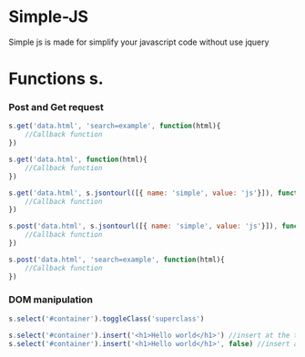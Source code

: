 # Simple-JS
Simple js is made for simplify your javascript code without use jquery

# Functions s.

### Post and Get request

```javascript
s.get('data.html', 'search=example', function(html){
    //Callback function
})

s.get('data.html', function(html){
    //Callback function
})

s.get('data.html', s.jsontourl([{ name: 'simple', value: 'js'}]), function(html){
    //Callback function
})

s.post('data.html', s.jsontourl([{ name: 'simple', value: 'js'}]), function(html){
    //Callback function
})

s.post('data.html', 'search=example', function(html){
    //Callback function
})
```

### DOM manipulation

```javascript
s.select('#container').toggleClass('superclass')

s.select('#container').insert('<h1>Hello world</h1>') //insert at the top
s.select('#container').insert('<h1>Hello world</h1>', false) //insert at the bottom
```
